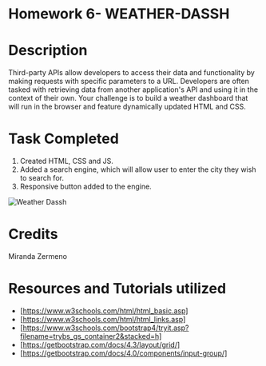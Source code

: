 # Homework 6- WEATHER-DASSH

# Description 

Third-party APIs allow developers to access their data and functionality by making requests with specific parameters to a URL. Developers are often tasked with retrieving data from another application's API and using it in the context of their own. Your challenge is to build a weather dashboard that will run in the browser and feature dynamically updated HTML and CSS.

# Task Completed

1. Created HTML, CSS and JS. 
2. Added a search engine, which will allow user to enter the city they wish to search for. 
3. Responsive button added to the engine. 

![Weather Dassh](https://user-images.githubusercontent.com/87839888/133872988-0dace084-ffbf-494e-916a-7463061220c5.png)

# Credits 
Miranda Zermeno

# Resources and Tutorials utilized 

* [https://www.w3schools.com/html/html_basic.asp]
* [https://www.w3schools.com/html/html_links.asp]
* [https://www.w3schools.com/bootstrap4/tryit.asp?filename=trybs_gs_container2&stacked=h]
* [https://getbootstrap.com/docs/4.3/layout/grid/]
* [https://getbootstrap.com/docs/4.0/components/input-group/]


